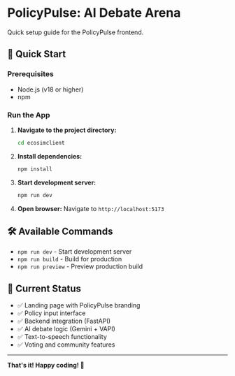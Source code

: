 # PolicyPulse: AI Debate Arena

Quick setup guide for the PolicyPulse frontend.

## 🚀 Quick Start

### Prerequisites
- Node.js (v18 or higher)
- npm

### Run the App

1. **Navigate to the project directory:**
   ```bash
   cd ecosimclient
   ```

2. **Install dependencies:**
   ```bash
   npm install
   ```

3. **Start development server:**
   ```bash
   npm run dev
   ```

4. **Open browser:**
   Navigate to `http://localhost:5173`

## 🛠️ Available Commands

- `npm run dev` - Start development server
- `npm run build` - Build for production
- `npm run preview` - Preview production build

## 🎯 Current Status

- ✅ Landing page with PolicyPulse branding
- ✅ Policy input interface
- ✅ Backend integration (FastAPI)
- ✅ AI debate logic (Gemini + VAPI)
- ✅ Text-to-speech functionality
- ✅ Voting and community features

---

**That's it! Happy coding! 🚀** 